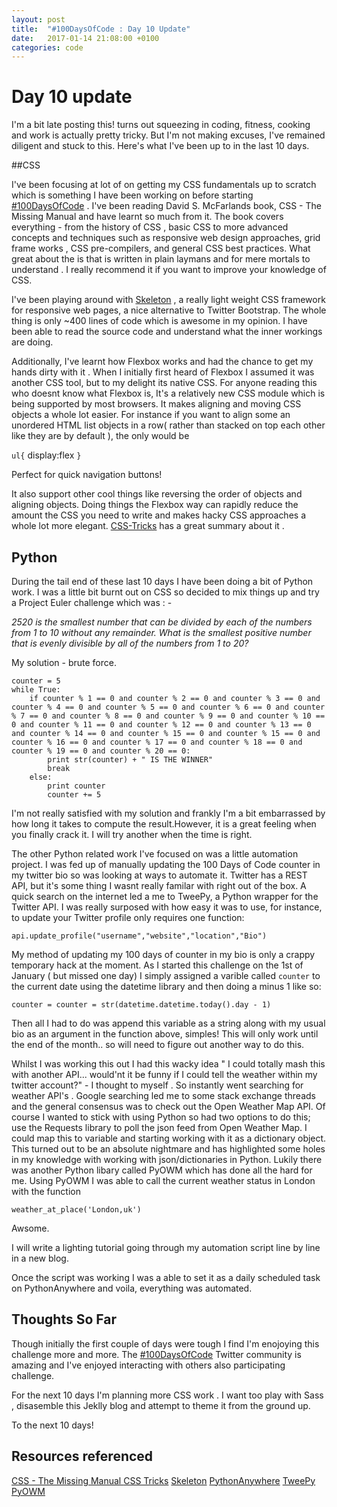 ```yaml
---
layout: post
title:  "#100DaysOfCode : Day 10 Update"
date:   2017-01-14 21:08:00 +0100
categories: code
---
```


# Day 10 update

I'm a bit late posting this! turns out squeezing in coding, fitness, cooking and work is actually pretty tricky. But I'm not making excuses, I've remained diligent and stuck to this. Here's what I've been up to in the last 10 days. 

##CSS

I've been focusing at lot of on getting my CSS fundamentals up to scratch which is something I have been working on before starting [#100DaysOfCode](https://twitter.com/hashtag/100DaysOfCode?src=hash) . I've been reading David S. McFarlands book, CSS - The Missing Manual and have learnt so much from it. The book covers everything - from the history of CSS , basic CSS to more advanced concepts and techniques such as responsive web design approaches, grid frame works , CSS pre-compilers, and general CSS best practices. What great about the is that is written in plain laymans and for mere mortals to understand . I really recommend it if you want to improve your knowledge of CSS. 

I've been playing around with [Skeleton](http://getskeleton.com/) , a really light weight CSS framework for responsive web pages, a nice alternative to Twitter Bootstrap. The whole thing is only ~400 lines of code which is awesome in my opinion. I have been able to read the source code and understand what the inner workings are doing.

Additionally, I've learnt how Flexbox works and had the chance to get my hands dirty with it . When I initially first heard of Flexbox I assumed it was another CSS tool, but to my delight its native CSS. For anyone reading this who doesnt know what Flexbox is, It's a relatively new CSS module which is being supported by most browsers. It makes aligning and moving CSS objects a whole lot easier. For instance if you want to align some an unordered HTML list objects in a row( rather than stacked on top each other like they are by default ), the only would be 

`ul{`
  display:flex 
`}`

Perfect for quick navigation buttons!

It also support other cool things like reversing the order of objects and  aligning objects. Doing things the Flexbox way can rapidly reduce the amount the CSS you need to write and makes hacky CSS approaches a whole lot more elegant. [CSS-Tricks]( https://css-tricks.com/snippets/css/a-guide-to-flexbox/) has a great summary about it . 

## Python 

During the tail end of these last 10 days I have been doing a bit of Python work. I was a little bit burnt out on CSS so decided to mix things up and try a Project Euler challenge which was : - 

*2520 is the smallest number that can be divided by each of the numbers from 1 to 10 without any remainder. What is the smallest positive number that is evenly divisible by all of the numbers from 1 to 20?*

My solution - brute force.

```
counter = 5
while True: 
    if counter % 1 == 0 and counter % 2 == 0 and counter % 3 == 0 and counter % 4 == 0 and counter % 5 == 0 and counter % 6 == 0 and counter % 7 == 0 and counter % 8 == 0 and counter % 9 == 0 and counter % 10 == 0 and counter % 11 == 0 and counter % 12 == 0 and counter % 13 == 0 and counter % 14 == 0 and counter % 15 == 0 and counter % 15 == 0 and counter % 16 == 0 and counter % 17 == 0 and counter % 18 == 0 and counter % 19 == 0 and counter % 20 == 0:
        print str(counter) + " IS THE WINNER"
        break
    else:
        print counter
        counter += 5
```

I'm not really satisfied with my solution and frankly I'm a bit embarrassed by how long it takes to compute the result.However, it is a great feeling when you finally crack it. I will try another when the time is right. 

The other Python related work I've focused on was a  little automation project. I was fed up of manually updating the 100 Days of Code counter in my twitter bio so was looking at ways to automate it. Twitter has a REST API, but it's some thing  I wasnt really familar with right out of the box. A quick search on the internet led a me to TweePy, a Python wrapper for the Twitter API. I was really surposed with how easy it was to use, for instance, to update your Twitter profile only requires one function:

``` api.update_profile("username","website","location","Bio") ```

My method of updating my 100 days of  counter  in my bio is only a crappy temporary hack at the moment. As I started  this challenge on the 1st of January ( but missed one day) I simply assigned a varible called `counter` to  the current date using the datetime library and then doing a minus 1 like so:

`counter = counter = str(datetime.datetime.today().day - 1)` 

Then all I had to do was append this variable as a string along with my usual bio as an argument in the function above, simples! This will only work until the end of the month.. so will need to figure out another way to do this. 

Whilst I was working this out I had this wacky idea  " I could totally mash this with another API... would'nt it be funny if I could tell the weather within my twitter account?" - I thought to myself . So instantly went searching for weather API's . Google searching led me to some stack exchange threads and the general consensus was to check out the Open Weather Map API. Of course I wanted to stick with using Python so had two options to do this; use the Requests library  to poll the json feed from Open Weather Map. I could map this to variable and starting working with it as a dictionary object. This turned out to be an absolute nightmare and has highlighted some holes in my knowledge with working with json/dictionaries in Python. Lukily there was another Python libary called PyOWM which has done all the hard for me.  Using PyOWM I was able to call the current weather status in London with the function

`weather_at_place('London,uk')`

Awsome.

I will write a lighting tutorial going through my automation script line by line in a new blog.

Once the script was working I was a able to set it as a daily scheduled task on PythonAnywhere and voila, everything was automated. 

## Thoughts So Far

Though initially the first couple of days were tough I find I'm enojoying this challenge more and more. The [#100DaysOfCode](https://twitter.com/hashtag/100DaysOfCode?src=hash) Twitter community is amazing and I've enjoyed interacting with others also participating challenge.

For the next 10 days I'm planning more CSS work . I want too play with Sass , disasemble this Jeklly blog and attempt to theme it from the ground up. 

To the next 10 days!

## Resources referenced

[CSS - The Missing Manual ](http://shop.oreilly.com/product/0636920036357.do) 
[CSS Tricks](https://css-tricks.com/) 
[Skeleton](http://getskeleton.com/) 
[PythonAnywhere](https://www.pythonanywhere.com)
[TweePy](http://www.tweepy.org/)
[PyOWM](https://github.com/csparpa/pyowm)